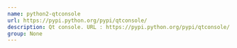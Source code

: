 ```yaml
---
name: python2-qtconsole
url: https://pypi.python.org/pypi/qtconsole/
description: Qt console. URL : https://pypi.python.org/pypi/qtconsole/ Groups : None
group: None
---
```

